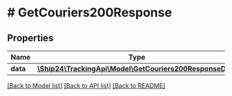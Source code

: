 # # GetCouriers200Response

## Properties

Name | Type | Description | Notes
------------ | ------------- | ------------- | -------------
**data** | [**\Ship24\TrackingApi\Model\GetCouriers200ResponseData**](GetCouriers200ResponseData.md) |  | [optional]

[[Back to Model list]](../../README.md#models) [[Back to API list]](../../README.md#endpoints) [[Back to README]](../../README.md)
